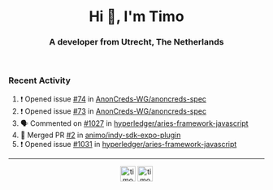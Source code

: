 <h1 align="center">Hi 👋, I'm Timo</h1>
<h3 align="center">A developer from Utrecht, The Netherlands</h3>
<br/>
<!-- https://github.com/rahuldkjain/github-profile-readme-generator --!>

<!--  <p align="left"><img src="https://github-readme-stats.vercel.app/api?username=timoglastra&show_icons=true&count_private=true&" alt="timoglastra" /></p> --!>

<!--
Github language stats
<p align="left"><img src="https://github-readme-stats.vercel.app/api/top-langs/?username=timoglastra&layout=compact" alt="timoglastra" /><p>
-->

<!-- Codestats language stats -->
<!-- <p align="left"><img src="https://codestats-readme.vercel.app/api/top-langs/?username=timoglastra&layout=compact&language_count=12" alt="timoglastra" /><p>    --!>
  
<h3>Recent Activity</h3>

<!--START_SECTION:activity-->
1. ❗️ Opened issue [#74](https://github.com/AnonCreds-WG/anoncreds-spec/issues/74) in [AnonCreds-WG/anoncreds-spec](https://github.com/AnonCreds-WG/anoncreds-spec)
2. ❗️ Opened issue [#73](https://github.com/AnonCreds-WG/anoncreds-spec/issues/73) in [AnonCreds-WG/anoncreds-spec](https://github.com/AnonCreds-WG/anoncreds-spec)
3. 🗣 Commented on [#1027](https://github.com/hyperledger/aries-framework-javascript/issues/1027) in [hyperledger/aries-framework-javascript](https://github.com/hyperledger/aries-framework-javascript)
4. 🎉 Merged PR [#2](https://github.com/animo/indy-sdk-expo-plugin/pull/2) in [animo/indy-sdk-expo-plugin](https://github.com/animo/indy-sdk-expo-plugin)
5. ❗️ Opened issue [#1031](https://github.com/hyperledger/aries-framework-javascript/issues/1031) in [hyperledger/aries-framework-javascript](https://github.com/hyperledger/aries-framework-javascript)
<!--END_SECTION:activity-->

---

<p align="center">
<a href="https://twitter.com/timoglastra" target="blank"><img align="center" src="https://cdn.jsdelivr.net/npm/simple-icons@3.0.1/icons/twitter.svg" alt="timoglastra" height="30" width="30" /></a>
<a href="https://linkedin.com/in/timoglastra" target="blank"><img align="center" src="https://cdn.jsdelivr.net/npm/simple-icons@3.0.1/icons/linkedin.svg" alt="timoglastra" height="30" width="30" /></a>
</p>



